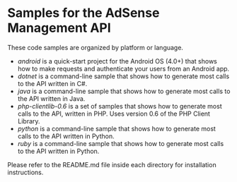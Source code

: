 Samples for the AdSense Management API
===========================
These code samples are organized by platform or language.

* *android* is a quick-start project for the Android OS (4.0+) that shows how to make requests and authenticate your users from an Android app.
* *dotnet* is a command-line sample that shows how to generate most calls to the API written in C#.
* *java* is a command-line sample that shows how to generate most calls to the API written in Java.
* *php-clientlib-0.6* is a set of samples that shows how to generate most calls to the API, written in PHP. Uses version 0.6 of the PHP Client Library.
* *python* is a command-line sample that shows how to generate most calls to the API written in Python.
* *ruby* is a command-line sample that shows how to generate most calls to the API written in Python.


Please refer to the README.md file inside each directory for installation instructions.
